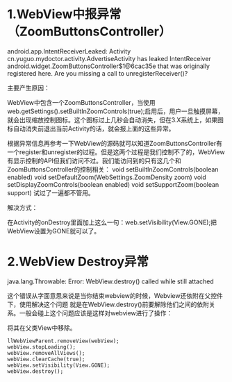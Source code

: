 # 1.WebView中报异常（ZoomButtonsController）

android.app.IntentReceiverLeaked: Activity cn.yuguo.mydoctor.activity.AdvertiseActivity has leaked IntentReceiver android.widget.ZoomButtonsController$1@6cac35e that was originally registered here. Are you missing a call to unregisterReceiver()?

主要产生原因：

WebView中包含一个ZoomButtonsController，当使用web.getSettings().setBuiltInZoomControls(true);启用后，用户一旦触摸屏幕，就会出现缩放控制图标。这个图标过上几秒会自动消失，但在3.X系统上，如果图标自动消失前退出当前Activity的话，就会报上面的这些异常。

根据异常信息再参考一下WebView的源码就可以知道ZoomButtonsController有一个register和unregister的过程。但是这两个过程是我们控制不了的，WebView有显示控制的API但我们访问不过。我们能访问到的只有这几个和ZoomButtonsController的控制相关：
void setBuiltInZoomControls(boolean enabled)
void setDefaultZoom(WebSettings.ZoomDensity zoom)
void setDisplayZoomControls(boolean enabled)
void setSupportZoom(boolean support)
试过了一遍都不管用。

解决方式：

在Activity的onDestroy里面加上这么一句：web.setVisibility(View.GONE);把WebView设置为GONE就可以了。

# 2.WebView Destroy异常

java.lang.Throwable: Error: WebView.destroy() called while still attached

这个错误从字面意思来说是当你结束webview的时候，Webview还依附在父控件下，使用解决这个问题
就是在WebView.destroy()前要解除他们之间的依附关系。一般会碰上这个问题应该是这样对webview进行了操作：
	
将其在父类View中移除。

	llWebViewParent.removeView(webView);
    webView.stopLoading();
    webView.removeAllViews();
    webView.clearCache(true);
    webView.setVisibility(View.GONE);
    webView.destroy();
